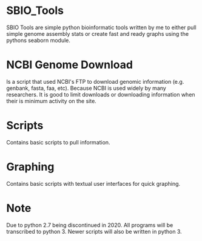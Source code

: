 # SBIO_Tools
SBIO Tools are simple python bioinformatic tools written by me to either pull simple genome assembly stats or create fast and ready graphs
using the pythons seaborn module.

# NCBI Genome Download
Is a script that used NCBI's FTP to download genomic information (e.g. genbank, fasta, faa, etc). Because NCBI is used widely by many
researchers. It is good to limit downloads or downloading information when their is minimum activity on the site. 

# Scripts
Contains basic scripts to pull information. 

# Graphing
Contains basic scripts with textual user interfaces for quick graphing.

# Note
Due to python 2.7 being discontinued in 2020. All programs will be transcribed to python 3. Newer scripts will also be written in python 3. 
